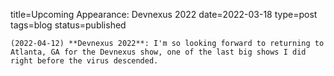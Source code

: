 
title=Upcoming Appearance: Devnexus 2022
date=2022-03-18
type=post
tags=blog
status=published
~~~~~~
(2022-04-12) **Devnexus 2022**: I'm so looking forward to returning to Atlanta, GA for the Devnexus show, one of the last big shows I did right before the virus descended. 
            